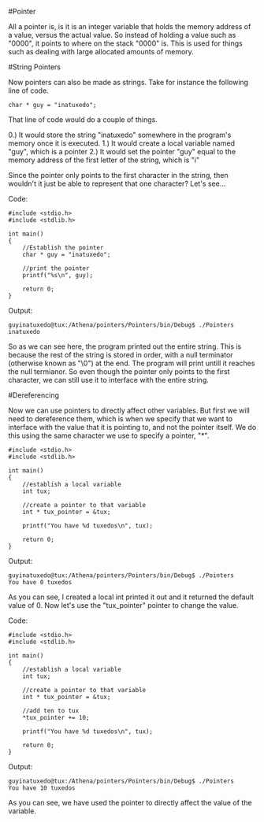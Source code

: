 #Pointer

All a pointer is, is it is an integer variable that holds the memory address of a value, versus the actual value. So instead of holding a value such as "0000", it points to where on the stack "0000" is. This is used for things such as dealing with large allocated amounts of memory.

#String Pointers

Now pointers can also be made as strings. Take for instance the following line of code.

```
char * guy = "inatuxedo";
```

That line of code would do a couple of things.

0.) It would store the string "inatuxedo" somewhere in the program's memory once it is executed.
1.) It would create a local variable named "guy", which is a pointer
2.) It would set the pointer "guy" equal to the memory address of the first letter of the string, which is "i"

Since the pointer only points to the first character in the string, then wouldn't it just be able to represent that one character? Let's see...

Code:
```
#include <stdio.h>
#include <stdlib.h>

int main()
{
    //Establish the pointer
    char * guy = "inatuxedo";
    
    //print the pointer
    printf("%s\n", guy);

    return 0;
}
```

Output:
```
guyinatuxedo@tux:/Athena/pointers/Pointers/bin/Debug$ ./Pointers 
inatuxedo
```

So as we can see here, the program printed out the entire string. This is because the rest of the string is stored in order, with a null terminator (otherwise known as "\0") at the end. The program will print untill it reaches the null termianor. So even though the pointer only points to the first character, we can still use it to interface with the entire string.

#Dereferencing

Now we can use pointers to directly affect other variables. But first we will need to dereference them, which is when we specify that we want to interface with the value that it is pointing to, and not the pointer itself. We do this using the same character we use to specify a pointer, "*".

```
#include <stdio.h>
#include <stdlib.h>

int main()
{
    //establish a local variable
    int tux;

    //create a pointer to that variable
    int * tux_pointer = &tux;

    printf("You have %d tuxedos\n", tux);

    return 0;
}
```

Output:
```
guyinatuxedo@tux:/Athena/pointers/Pointers/bin/Debug$ ./Pointers 
You have 0 tuxedos
```

As you can see, I created a local int printed it out and it returned the default value of 0. Now let's use the "tux_pointer" pointer to change the value.

Code:
```
#include <stdio.h>
#include <stdlib.h>

int main()
{
    //establish a local variable
    int tux;

    //create a pointer to that variable
    int * tux_pointer = &tux;

    //add ten to tux
    *tux_pointer += 10;

    printf("You have %d tuxedos\n", tux);

    return 0;
}
```

Output:
```
guyinatuxedo@tux:/Athena/pointers/Pointers/bin/Debug$ ./Pointers 
You have 10 tuxedos
```

As you can see, we have used the pointer to directly affect the value of the variable.




